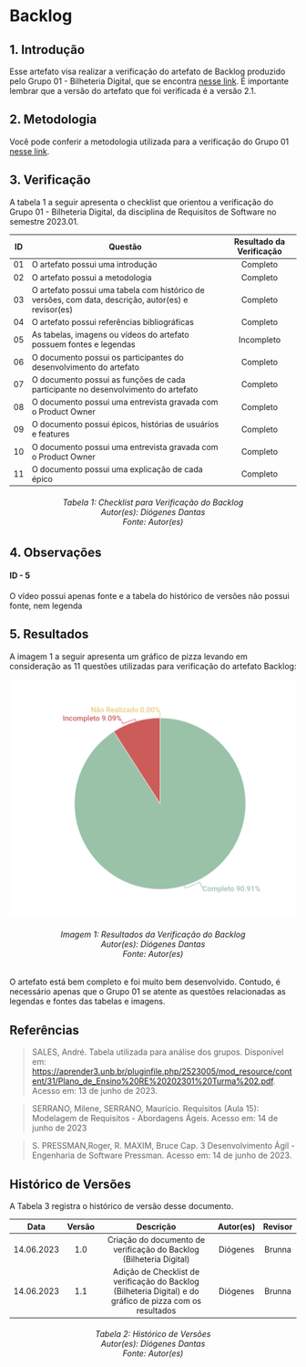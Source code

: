 # Backlog

## 1. Introdução
Esse artefato visa realizar a verificação do artefato de Backlog produzido pelo Grupo 01 - Bilheteria Digital, que se encontra [nesse link](https://requisitos-de-software.github.io/2023.1-BilheteriaDigital/modelagem/agil/backlog/). É importante lembrar que a versão do artefato que foi verificada é a versão 2.1.

## 2. Metodologia
Você pode conferir a metodologia utilizada para a verificação do Grupo 01 [nesse link](https://requisitos-de-software.github.io/2023.1-Twitch/verificacao_grupo01/planejamento/).

## 3. Verificação

A tabela 1 a seguir apresenta o checklist que orientou a verificação do Grupo 01 - Bilheteria Digital, da disciplina de Requisitos de Software no semestre 2023.01.

| ID |Questão| Resultado da Verificação |
| :---: | --- | :---: |
| 01 | O artefato possui uma introdução | Completo |
| 02 | O artefato possui a metodologia  | Completo |
| 03 | O artefato possui uma tabela com histórico de versões, com data, descrição, autor(es) e revisor(es)  | Completo |
| 04 | O artefato possui referências bibliográficas  | Completo |
| 05 | As tabelas, imagens ou vídeos do artefato possuem fontes e legendas | Incompleto | Completo |
| 06 | O documento possui os participantes do desenvolvimento do artefato | Completo |
| 07 | O documento possui as funções de cada participante no desenvolvimento do artefato | Completo |
| 08 | O documento possui uma entrevista gravada com o Product Owner | Completo |
| 09 | O documento possui épicos, histórias de usuários e features | Completo |
| 10 | O documento possui uma entrevista gravada com o Product Owner | Completo |
| 11 | O documento possui uma explicação de cada épico | Completo |

<h6 align = "center"> Tabela 1: Checklist para Verificação do Backlog
<br> Autor(es): Diógenes Dantas
<br>Fonte: Autor(es)</h6>

## 4. Observações

#### ID - 5
O vídeo possui apenas fonte e a tabela do histórico de versões não possui fonte, nem legenda

## 5. Resultados
A imagem 1 a seguir apresenta um gráfico de pizza levando em consideração as 11 questões utilizadas para verificação do artefato Backlog:

![Resultados Backlog](./imagens_verifica01/backlog.png)
<h6 align = "center"> Imagem 1: Resultados da Verificação do Backlog
<br> Autor(es): Diógenes Dantas
<br>Fonte: Autor(es)</h6>

O artefato está bem completo e foi muito bem desenvolvido. Contudo, é necessário apenas que o Grupo 01 se atente as questões relacionadas as legendas e fontes das tabelas e imagens.
## Referências

>SALES, André. Tabela utilizada para análise dos grupos. Disponível em: https://aprender3.unb.br/pluginfile.php/2523005/mod_resource/content/31/Plano_de_Ensino%20RE%20202301%20Turma%202.pdf. Acesso em: 13 de junho de 2023.

>SERRANO, Milene, SERRANO, Maurício. Requisitos (Aula 15): Modelagem de Requisitos - Abordagens Ágeis. Acesso em: 14 de junho de 2023

>S. PRESSMAN,Roger, R. MAXIM, Bruce Cap. 3 Desenvolvimento Ágil - Engenharia de Software Pressman. Acesso em: 14 de junho de 2023.


## Histórico de Versões

A Tabela 3 registra o histórico de versão desse documento.

|    Data    | Versão | Descrição                                                                      | Autor(es)  | Revisor  |
| :--------: | :----: | :----------------------------------------------------------------------------: | :--------: | :------: |
| 14.06.2023 | 1.0    | Criação do documento de verificação do Backlog (Bilheteria Digital) |   Diógenes   |  Brunna  |
| 14.06.2023 | 1.1    | Adição de Checklist de verificação do Backlog (Bilheteria Digital) e do gráfico de pizza com os resultados |   Diógenes   |  Brunna  |


<h6 align = "center"> Tabela 2: Histórico de Versões
<br> Autor(es): Diógenes Dantas
<br>Fonte: Autor(es)</h6>